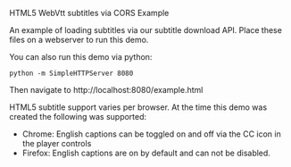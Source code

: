 HTML5 WebVtt subtitles via CORS Example

An example of loading subtitles via our subtitle download API. Place these files on a webserver to run this demo.

You can also run this demo via python:

```
python -m SimpleHTTPServer 8080
```
Then navigate to http://localhost:8080/example.html

HTML5 subtitle support varies per browser. At the time this demo was created the following was supported:

- Chrome: English captions can be toggled on and off via the CC icon in the player controls
- Firefox: English captions are on by default and can not be disabled.